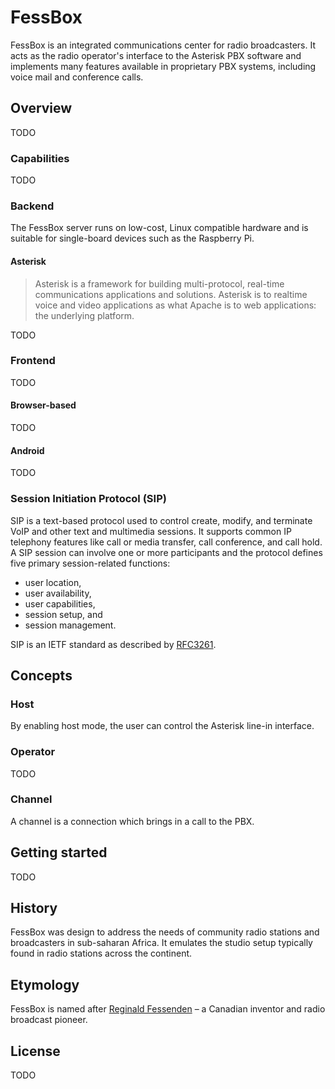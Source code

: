 # FessBox

FessBox is an integrated communications center for radio broadcasters. It acts as the radio operator's interface to the Asterisk PBX software and implements many features available in proprietary PBX systems, including voice mail and conference calls.

## Overview

TODO

### Capabilities

TODO

### Backend

The FessBox server runs on low-cost, Linux compatible hardware and is suitable for single-board devices such as the Raspberry Pi.

#### Asterisk

> Asterisk is a framework for building multi-protocol, real-time communications applications and solutions. Asterisk is to realtime voice and video applications as what Apache is to web applications: the underlying platform. 

TODO

### Frontend

TODO

#### Browser-based

TODO

#### Android

TODO

### Session Initiation Protocol (SIP)

SIP is a text-based protocol used to control create, modify, and terminate VoIP and other text and multimedia sessions. It supports common IP telephony features like call or media transfer, call conference, and call hold. A SIP session can involve one or more participants and the protocol defines five primary session-related functions:

* user location, 
* user availability, 
* user capabilities, 
* session setup, and 
* session management.

SIP is an IETF standard as described by [RFC3261](https://www.ietf.org/rfc/rfc3261.txt).

## Concepts

### Host

By enabling host mode, the user can control the Asterisk line-in interface.

### Operator

TODO

### Channel

A channel is a connection which brings in a call to the PBX.

## Getting started

TODO

## History

FessBox was design to address the needs of community radio stations and broadcasters in sub-saharan Africa. It emulates the studio setup typically found in radio stations across the continent. 

## Etymology

FessBox is named after [Reginald Fessenden](https://en.wikipedia.org/wiki/Reginald_Fessenden) &ndash; a Canadian inventor and radio broadcast pioneer.

## License

TODO
